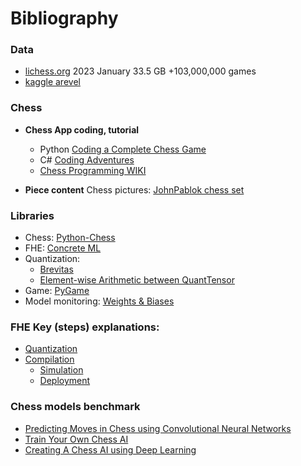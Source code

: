# Bibliography

### Data
- [lichess.org](https://database.lichess.org/#standard_games) 2023 January 33.5 GB +103,000,000 games
- [kaggle arevel](https://www.kaggle.com/datasets/arevel/chess-games)

### Chess
- **Chess App coding, tutorial**
    - Python [Coding a Complete Chess Game](https://www.youtube.com/watch?v=OpL0Gcfn4B4)
    - C# [Coding Adventures](https://www.youtube.com/watch?v=U4ogK0MIzqk)
    - [Chess Programming WIKI](https://www.chessprogramming.org)

- **Piece content**
Chess pictures: [JohnPablok chess set](https://opengameart.org/sites/default/files/JohnPablok%20Cburnett%20Chess%20Zip.zip)

### Libraries
- Chess: [Python-Chess](https://python-chess.readthedocs.io/en)
- FHE: [Concrete ML](https://docs.zama.ai/concrete-ml)
- Quantization:
    - [Brevitas](https://xilinx.github.io/brevitas/getting_started.html)
    - [Element-wise Arithmetic between QuantTensor](https://xilinx.github.io/brevitas/tutorials/tvmcon2021.html)
- Game: [PyGame](https://www.pygame.org/docs/)
- Model monitoring: [Weights & Biases](https://wandb.ai/site)

### FHE Key (steps) explanations:
- [Quantization](https://docs.zama.ai/concrete-ml/advanced-topics/quantization)
- [Compilation](https://docs.zama.ai/concrete-ml/advanced-topics/compilation#fhe-simulation)
    - [Simulation](https://docs.zama.ai/concrete-ml/advanced-topics/compilation#fhe-simulation)
    - [Deployment](https://docs.zama.ai/concrete-ml/getting-started/concepts#ii.-model-deployment)

### Chess models benchmark
- [Predicting Moves in Chess using Convolutional Neural Networks](http://vision.stanford.edu/teaching/cs231n/reports/2015/pdfs/ConvChess.pdf)
- [Train Your Own Chess AI](https://towardsdatascience.com/train-your-own-chess-ai-66b9ca8d71e4)
- [Creating A Chess AI using Deep Learning](https://towardsdatascience.com/creating-a-chess-ai-using-deep-learning-d5278ea7dcf)

<br/>